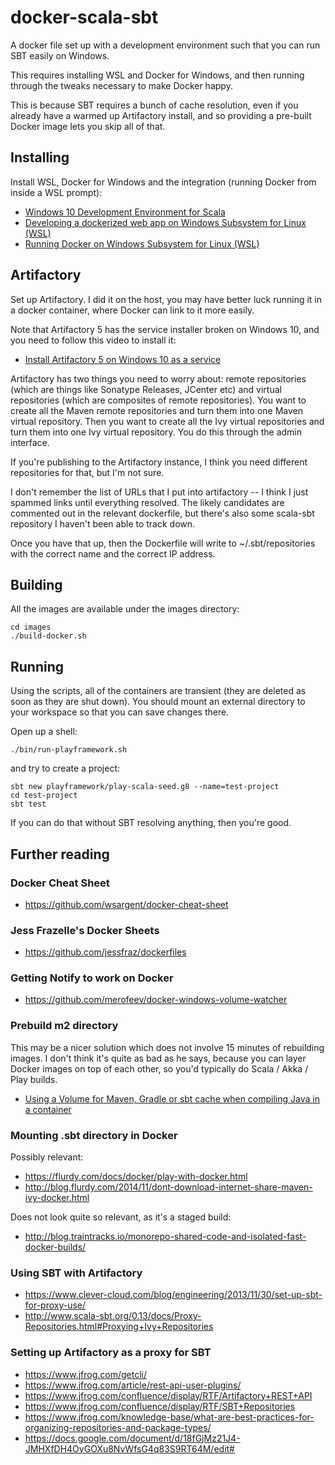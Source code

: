 # docker-scala-sbt

A docker file set up with a development environment such that you can run SBT easily on Windows.

This requires installing WSL and Docker for Windows, and then running through the tweaks necessary to make Docker happy.

This is because SBT requires a bunch of cache resolution, even if you already have a warmed up Artifactory install, and so providing a pre-built Docker image lets you skip all of that.

## Installing

Install WSL, Docker for Windows and the integration (running Docker from inside a WSL prompt):

* [Windows 10 Development Environment for Scala](https://gist.github.com/wsargent/072319c2100ac0aea4305d6f6eeacc08)
* [Developing a dockerized web app on Windows Subsystem for Linux (WSL)](https://medium.com/software-development-stories/developing-a-dockerized-web-app-on-windows-subsystem-for-linux-wsl-61efec965080)
* [Running Docker on Windows Subsystem for Linux (WSL)](https://www.reddit.com/r/docker/comments/5eggwo/running_docker_on_windows_subsystem_for_linux_wsl/)

## Artifactory

Set up Artifactory.  I did it on the host, you may have better luck running it in a docker container, where Docker can link to it more easily.

Note that Artifactory 5 has the service installer broken on Windows 10, and you need to follow this video to install it:

* [Install Artifactory 5 on Windows 10 as a service](https://www.youtube.com/watch?v=Lg4a6Sc_Xco)

Artifactory has two things you need to worry about: remote repositories (which are things like Sonatype Releases, JCenter etc) and virtual repositories (which are composites of remote repositories).  You want to create all the Maven remote repositories and turn them into one Maven virtual repository.  Then you want to create all the Ivy virtual repositories and turn them into one Ivy virtual repository.  You do this through the admin interface.  

If you're publishing to the Artifactory instance, I think you need different repositories for that, but I'm not sure.

I don't remember the list of URLs that I put into artifactory -- I think I just spammed links until everything resolved.  The likely candidates are commented out in the relevant dockerfile, but there's also some scala-sbt repository I haven't been able to track down.

Once you have that up, then the Dockerfile will write to ~/.sbt/repositories with the correct name and the correct IP address.  

## Building

All the images are available under the images directory:

```
cd images
./build-docker.sh
```

## Running

Using the scripts, all of the containers are transient (they are deleted as soon as they are shut down).  You should mount an external directory to your workspace so that you can save changes there.

Open up a shell:

```
./bin/run-playframework.sh
```

and try to create a project:

```
sbt new playframework/play-scala-seed.g8 --name=test-project
cd test-project
sbt test
```

If you can do that without SBT resolving anything, then you're good.

## Further reading

### Docker Cheat Sheet

* https://github.com/wsargent/docker-cheat-sheet

### Jess Frazelle's Docker Sheets

* https://github.com/jessfraz/dockerfiles

### Getting Notify to work on Docker

* https://github.com/merofeev/docker-windows-volume-watcher

### Prebuild m2 directory

This may be a nicer solution which does not involve 15 minutes of rebuilding images.  I don't think it's quite as bad as he says, because you can layer Docker images on top of each other, so you'd typically do Scala / Akka / Play builds.

* [Using a Volume for Maven, Gradle or sbt cache when compiling Java in a container](https://github.com/chanezon/docker-tips/blob/master/java-build-mount-maven-repo.md)

### Mounting .sbt directory in Docker

Possibly relevant:

* https://flurdy.com/docs/docker/play-with-docker.html
* http://blog.flurdy.com/2014/11/dont-download-internet-share-maven-ivy-docker.html

Does not look quite so relevant, as it's a staged build:

* http://blog.traintracks.io/monorepo-shared-code-and-isolated-fast-docker-builds/

### Using SBT with Artifactory

* https://www.clever-cloud.com/blog/engineering/2013/11/30/set-up-sbt-for-proxy-use/
* http://www.scala-sbt.org/0.13/docs/Proxy-Repositories.html#Proxying+Ivy+Repositories

### Setting up Artifactory as a proxy for SBT

* https://www.jfrog.com/getcli/
* https://www.jfrog.com/article/rest-api-user-plugins/
* https://www.jfrog.com/confluence/display/RTF/Artifactory+REST+API
* https://www.jfrog.com/confluence/display/RTF/SBT+Repositories
* https://www.jfrog.com/knowledge-base/what-are-best-practices-for-organizing-repositories-and-package-types/
* https://docs.google.com/document/d/18fGjMz21J4-JMHXfDH4OyGOXu8NvWfsG4q83S9RT64M/edit#
